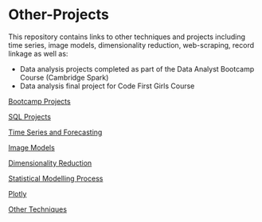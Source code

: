 # Other-Projects

This repository contains links to other techniques and projects including time series, image models, dimensionality reduction, web-scraping, record linkage as well as:

* Data analysis projects completed as part of the Data Analyst Bootcamp Course (Cambridge Spark)
* Data analysis final project for Code First Girls Course

[Bootcamp Projects](https://github.com/Auckland68/Bootcamp-Projects/blob/main/README.md)

[SQL Projects](https://github.com/Auckland68/SQLProjects)

[Time Series and Forecasting](https://github.com/Auckland68/TimeSeriesModelling)

[Image Models](https://github.com/Auckland68/Image-Models)

[Dimensionality Reduction](https://github.com/Auckland68/DimensionalityReduction)

[Statistical Modelling Process](https://github.com/Auckland68/StatisticalModellingProcessNotebooks)

[Plotly](https://github.com/Auckland68/PlotlyNotebooks)

[Other Techniques](https://github.com/Auckland68/Other-Techniques)

